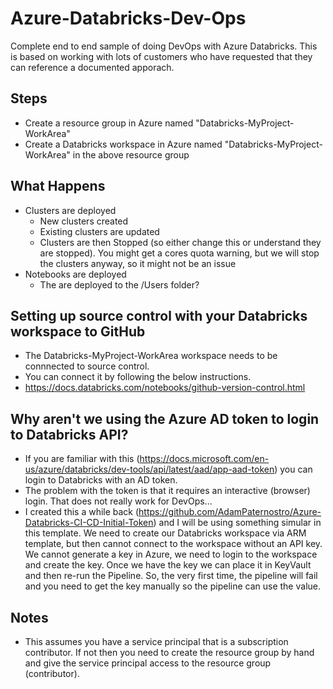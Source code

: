 # Azure-Databricks-Dev-Ops
Complete end to end sample of doing DevOps with Azure Databricks.  This is based on working with lots of customers who have requested that they can reference a documented apporach.


## Steps
- Create a resource group in Azure named "Databricks-MyProject-WorkArea"
- Create a Databricks workspace in Azure named "Databricks-MyProject-WorkArea" in the above resource group


## What Happens
- Clusters are deployed
    - New clusters created
    - Existing clusters are updated
    - Clusters are then Stopped (so either change this or understand they are stopped). You might get a cores quota warning, but we will stop the clusters anyway, so it might not be an issue
- Notebooks are deployed
    - The are deployed to the /Users folder?


## Setting up source control with your Databricks workspace to GitHub
- The Databricks-MyProject-WorkArea workspace needs to be connnected to source control.
- You can connect it by following the below instructions.
- https://docs.databricks.com/notebooks/github-version-control.html

## Why aren't we using the Azure AD token to login to Databricks API?
- If you are familiar with this (https://docs.microsoft.com/en-us/azure/databricks/dev-tools/api/latest/aad/app-aad-token) you can login to Databricks with an AD token.
- The problem with the token is that it requires an interactive (browser) login.  That does not really work for DevOps...
- I created this a while back (https://github.com/AdamPaternostro/Azure-Databricks-CI-CD-Initial-Token) and I will be using something simular in this template.  We need to create our Databricks workspace via ARM template, but then cannot connect to the workspace without an API key.  We cannot generate a key in Azure, we need to login to the workspace and create the key.  Once we have the key we can place it in KeyVault and then re-run the Pipeline.  So, the very first time, the pipeline will fail and you need to get the key manually so the pipeline can use the value.

## Notes
- This assumes you have a service principal that is a subscription contributor. If not then you need to create the resource group by hand and give the service principal access to the resource group (contributor).